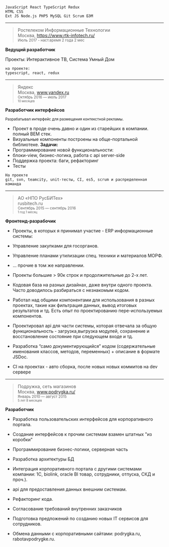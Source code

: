```
JavaScript React TypeScript Redux
HTML CSS
Ext JS Node.js PHP5 MySQL Git Scrum БЭМ
```

---
> Ростелеком Информационные Технологии   
> Москва, https://www.rtk-infotech.ru/   
> <sub>Июль 2017 - наст.время
> 2 года 2 мес</sub></sub>

**Ведущий разработчик**

Проекты: Интерактивное ТВ, Система Умный Дом

```
на проекте:
typescript, react, redux

```


  
  

---
> Яндекс  
> Москва, www.yandex.ru   
> <sub>Октябрь 2016 — июль 2017  
> <sub>10 месяцев</sub></sub>

**Разработчик интерфейсов**

<sub>Разрабатывал интерфейс для размещения контекстной рекламы.</sub>

- Проект в проде очень давно и один из старейших в компании.
полный ВЕМ стек.
- Визуальные компоненты построены на обще-портальной библиотеке.
**Задачи:**
- Программирование новой функциональности:
- блоки-view, бизнес-логика, работа с api server-side
- Поддержка проекта: баги, рефакторинг
- Тесты



```
На проекте
git, svn, teamcity, unit-тесты, CI, es5, scrum и распределенная команда
```




---
> АО «НПО РусБИТех»  
> rusbitech.ru  
> <sub>Сентябрь 2015 — сентябрь 2016  
> <sub>1 год 1 месяц</sub></sub>

**Фронтенд-разрабочик**

- Проекты, в которых я принимал участие - ERP информационные системы:
- Управление закупками для госорганов.
- Управление планами утилизации спец. техники и материалов МОРФ.
- … прочие в том же направлении.

- Проекты большие > 90к строк и продолжительные до 2-х лет.
- Кодовая база на разных дизайнах, даже внутри одного проекта. Часто доводилось разбираться с незнакомым кодом.

- Работал над общими компонентами для использования в разных проектах, такие как фильтрация данных, вывод итоговых результатов и тд. Есть опыт по проектированию пере-используемых компонентов.

- Проектировал api для части системы, которая отвечала за общую функциональность - загрузка,выгрузка модулей, сохранение и восстановление состояние при следующем входе и тд.

- Разработка “само документирующийся” кодом (содержательные именования классов, методов, переменных) + описание в формате JSDoc.

- CI на проектах - авто сборка, после новых новых коммитов на dev сервере

   
      
      
---
> Подружка, сеть магазинов   
> Москва, www.podrygka.ru/   
> <sub>Январь 2010 — август 2015   
> <sub>5 лет 8 месяцев</sub></sub>   

**Разработчик**

- Разработка пользовательских интерфейсов для корпоративного портала.
- Создание интерфейсов к прочим системам взамен штатных "из коробки"
- Программирование бизнес-логики, серверная часть
- Разработка архитектуры БД
- Интеграция корпоративного портала с другими системами компании: 1С, biolink, oracle BI товар, сотрудники, отпуска, СКД и проч.).

- api для предоставления данных внешним системам.

- Рефакторинг кода.

- Согласование требований внутренних заказчиков
- Подготовка предложений по созданию новых IT сервисов для сотрудников.
- Обмена данными с корпоративными сайтами: podrygka.ru, rabotavpodrygke.ru.

